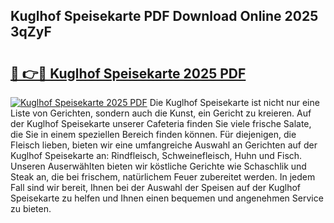 ## Kuglhof Speisekarte PDF Download Online 2025 3qZyF

# <h2><a href="http://gcdfxb.nevu.top/?p=Kuglhof+Speisekarte">🔗 👉🔴 Kuglhof Speisekarte 2025 PDF</a></h2>

[![Kuglhof Speisekarte 2025 PDF](https://i.imgur.com/dBaPXMq.png)](http://gcdfxb.nevu.top/?p=Kuglhof+Speisekarte)
Die Kuglhof Speisekarte ist nicht nur eine Liste von Gerichten, sondern auch die Kunst, ein Gericht zu kreieren. Auf der Kuglhof Speisekarte unserer Cafeteria finden Sie viele frische Salate, die Sie in einem speziellen Bereich finden können. Für diejenigen, die Fleisch lieben, bieten wir eine umfangreiche Auswahl an Gerichten auf der Kuglhof Speisekarte an: Rindfleisch, Schweinefleisch, Huhn und Fisch. Unseren Auserwählten bieten wir köstliche Gerichte wie Schaschlik und Steak an, die bei frischem, natürlichem Feuer zubereitet werden. In jedem Fall sind wir bereit, Ihnen bei der Auswahl der Speisen auf der Kuglhof Speisekarte zu helfen und Ihnen einen bequemen und angenehmen Service zu bieten.
